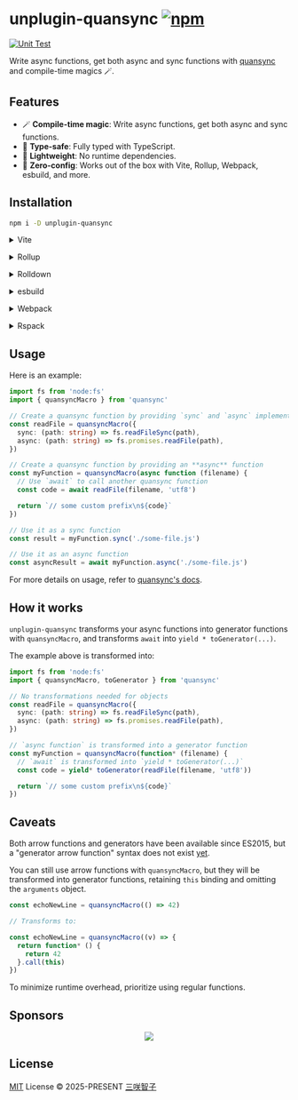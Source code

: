 # unplugin-quansync [![npm](https://img.shields.io/npm/v/unplugin-quansync.svg)](https://npmjs.com/package/unplugin-quansync)

[![Unit Test](https://github.com/unplugin/unplugin-quansync/actions/workflows/unit-test.yml/badge.svg)](https://github.com/unplugin/unplugin-quansync/actions/workflows/unit-test.yml)

Write async functions, get both async and sync functions with
[quansync](https://github.com/antfu/quansync) and compile-time magics 🪄.

## Features

- 🪄 **Compile-time magic**: Write async functions, get both async and sync functions.
- 🦾 **Type-safe**: Fully typed with TypeScript.
- 🌱 **Lightweight**: No runtime dependencies.
- 🚀 **Zero-config**: Works out of the box with Vite, Rollup, Webpack, esbuild, and more.

## Installation

```bash
npm i -D unplugin-quansync
```

<details>
<summary>Vite</summary><br>

```ts
// vite.config.ts
import Quansync from 'unplugin-quansync/vite'

export default defineConfig({
  plugins: [Quansync()],
})
```

<br></details>

<details>
<summary>Rollup</summary><br>

```ts
// rollup.config.js
import Quansync from 'unplugin-quansync/rollup'

export default {
  plugins: [Quansync()],
}
```

<br></details>

<details>
<summary>Rolldown</summary><br>

```ts
// rolldown.config.js
import Quansync from 'unplugin-quansync/rolldown'

export default {
  plugins: [Quansync()],
}
```

<br></details>

<details>
<summary>esbuild</summary><br>

```ts
import { build } from 'esbuild'
import Quansync from 'unplugin-quansync/esbuild'

build({
  plugins: [Quansync()],
})
```

<br></details>

<details>
<summary>Webpack</summary><br>

```js
// webpack.config.js
import Quansync from 'unplugin-quansync/webpack'

export default {
  /* ... */
  plugins: [Quansync()],
}
```

<br></details>

<details>
<summary>Rspack</summary><br>

```ts
// rspack.config.js
import Quansync from 'unplugin-quansync/rspack'

export default {
  /* ... */
  plugins: [Quansync()],
}
```

<br></details>

## Usage

Here is an example:

```ts
import fs from 'node:fs'
import { quansyncMacro } from 'quansync'

// Create a quansync function by providing `sync` and `async` implementations
const readFile = quansyncMacro({
  sync: (path: string) => fs.readFileSync(path),
  async: (path: string) => fs.promises.readFile(path),
})

// Create a quansync function by providing an **async** function
const myFunction = quansyncMacro(async function (filename) {
  // Use `await` to call another quansync function
  const code = await readFile(filename, 'utf8')

  return `// some custom prefix\n${code}`
})

// Use it as a sync function
const result = myFunction.sync('./some-file.js')

// Use it as an async function
const asyncResult = await myFunction.async('./some-file.js')
```

For more details on usage, refer to [quansync's docs](https://github.com/antfu-collective/quansync#usage).

## How it works

`unplugin-quansync` transforms your async functions into generator functions with `quansyncMacro`,
and transforms `await` into `yield * toGenerator(...)`.

The example above is transformed into:

```ts
import fs from 'node:fs'
import { quansyncMacro, toGenerator } from 'quansync'

// No transformations needed for objects
const readFile = quansyncMacro({
  sync: (path: string) => fs.readFileSync(path),
  async: (path: string) => fs.promises.readFile(path),
})

// `async function` is transformed into a generator function
const myFunction = quansyncMacro(function* (filename) {
  // `await` is transformed into `yield * toGenerator(...)`
  const code = yield* toGenerator(readFile(filename, 'utf8'))

  return `// some custom prefix\n${code}`
})
```

## Caveats

Both arrow functions and generators have been available since ES2015,
but a "generator arrow function" syntax does not exist
[yet](https://github.com/tc39/proposal-generator-arrow-functions).

You can still use arrow functions with `quansyncMacro`,
but they will be transformed into generator functions,
retaining `this` binding and omitting the `arguments` object.

```ts
const echoNewLine = quansyncMacro(() => 42)

// Transforms to:

const echoNewLine = quansyncMacro((v) => {
  return function* () {
    return 42
  }.call(this)
})
```

To minimize runtime overhead, prioritize using regular functions.

## Sponsors

<p align="center">
  <a href="https://cdn.jsdelivr.net/gh/sxzz/sponsors/sponsors.svg">
    <img src='https://cdn.jsdelivr.net/gh/sxzz/sponsors/sponsors.svg'/>
  </a>
</p>

## License

[MIT](./LICENSE) License © 2025-PRESENT [三咲智子](https://github.com/sxzz)
